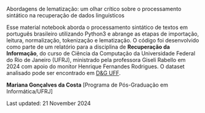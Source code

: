 Abordagens de lematização: um olhar crítico sobre o processamento sintático na recuperação de dados linguísticos

Esse material notebook aborda o processamento sintático de textos em português brasileiro utilizando Python3 e abrange as etapas de importação, leitura, normalização, tokenização e lematização. O código foi desenvolvido como parte de um relatório para a disciplina de **Recuperação da Informação**, do curso de Ciência da Computação da Universidade Federal do Rio de Janeiro (UFRJ), ministrado pela professora Giseli Rabello em 2024 com apoio do monitor Henrique Fernandes Rodrigues. O dataset analisado pode ser encontrado em [D&G UFF](https://deg.uff.br/corpus-dg/).

**Mariana Gonçalves da Costa** [Programa de Pós-Graduação em Informática/UFRJ]

Last updated: 21 November 2024
